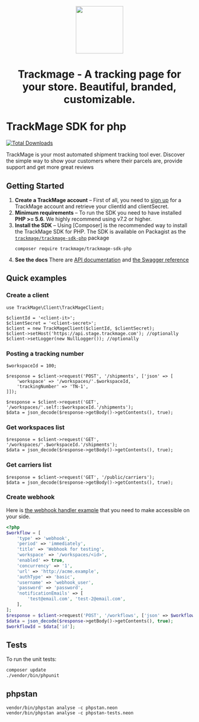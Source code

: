<a href="#">
  <div align="center">
    <img src="https://user-images.githubusercontent.com/1675033/84406764-a7091300-ac12-11ea-8250-774a8f0697fe.jpg" width='128'/>
  </div>
</a>
<h1 align="center">Trackmage - A tracking page for your store. Beautiful, branded, customizable.</h1>


# TrackMage SDK for php

[![Total Downloads](https://poser.pugx.org/trackmage/trackmage-sdk-php/downloads)](https://packagist.org/packages/trackmage/trackmage-sdk-php)

TrackMage is your most automated shipment tracking tool ever.
Discover the simple way to show your customers where their parcels are, provide support and get more great reviews


## Getting Started

1. **Create a TrackMage account** – First of all, you need to
   [sign up](https://app.trackmage.com) for a TrackMage account
   and retrieve your clientId and clientSecret.
2. **Minimum requirements** – To run the SDK you need to have installed **PHP >= 5.6**.
   We highly recommend using v7.2 or higher. 
3. **Install the SDK** – Using [Composer] is the recommended way to install the
   TrackMage SDK for PHP. The SDK is available on Packagist as the
   [`trackmage/trackmage-sdk-php`](http://packagist.org/packages/trackmage-sdk-php) package
   ```
   composer require trackmage/trackmage-sdk-php
   ```
4. **See the docs** There are [API documentation](https://docs.trackmage.com/docs/) and [the Swagger reference](https://api.trackmage.com/)

## Quick examples

### Create a client

```
use TrackMage\Client\TrackMageClient;

$clientId = '<client-it>';
$clientSecret = '<client-secret>';
$client = new TrackMageClient($clientId, $clientSecret);
$client->setHost('https://api.stage.trackmage.com'); //optionally
$client->setLogger(new NullLogger()); //optionally
```

### Posting a tracking number

```
$workspaceId = 100;

$response = $client->request('POST', '/shipments', ['json' => [
    'workspace' => '/workspaces/'.$workspaceId,
    'trackingNumber' => 'TN-1',
]]);

$response = $client->request('GET', '/workspaces/'.self::$workspaceId.'/shipments');
$data = json_decode($response->getBody()->getContents(), true);
```

### Get workspaces list

```
$response = $client->request('GET', '/workspaces/'.$workspaceId.'/shipments');
$data = json_decode($response->getBody()->getContents(), true);
```

### Get carriers list

```
$response = $client->request('GET', '/public/carriers');
$data = json_decode($response->getBody()->getContents(), true);
```

### Create webhook

Here is [the webhook handler example](examples/webhook-handler.php) that you need to make accessible on your side.

```php
<?php
$workflow = [
    'type' => 'webhook',
    'period' => 'immediately',
    'title' => 'Webhook for testing',
    'workspace' => '/workspaces/<id>',
    'enabled' => true,
    'concurrency' => '1',
    'url' => 'http://acme.example',
    'authType' => 'basic',
    'username' => 'webhook_user',
    'password' => 'password',
    'notificationEmails' => [
        'test@email.com', 'test-2@email.com',
    ],
];
$response = $client->request('POST', '/workflows', ['json' => $workflow]);
$data = json_decode($response->getBody()->getContents(), true);
$workflowId = $data['id'];
```

## Tests

To run the unit tests:

```bash
composer update
./vendor/bin/phpunit
```

## phpstan
```
vendor/bin/phpstan analyse -c phpstan.neon
vendor/bin/phpstan analyse -c phpstan-tests.neon
